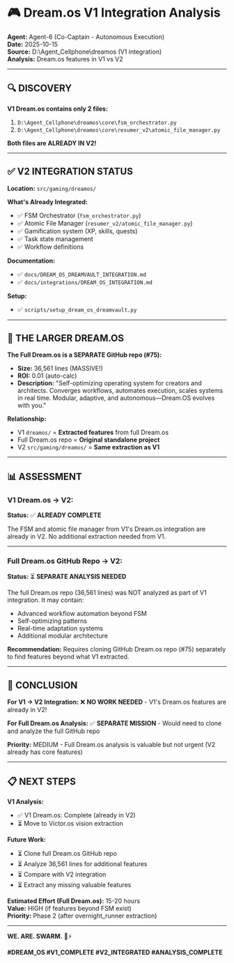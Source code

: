 # 🎮 Dream.os V1 Integration Analysis

**Agent:** Agent-6 (Co-Captain - Autonomous Execution)  
**Date:** 2025-10-15  
**Source:** D:\Agent_Cellphone\dreamos (V1 integration)  
**Analysis:** Dream.os features in V1 vs V2  

---

## 🔍 DISCOVERY

**V1 Dream.os contains only 2 files:**
1. `D:\Agent_Cellphone\dreamos\core\fsm_orchestrator.py`
2. `D:\Agent_Cellphone\dreamos\core\resumer_v2\atomic_file_manager.py`

**Both files are ALREADY IN V2!**

---

## ✅ V2 INTEGRATION STATUS

**Location:** `src/gaming/dreamos/`

**What's Already Integrated:**
- ✅ FSM Orchestrator (`fsm_orchestrator.py`)
- ✅ Atomic File Manager (`resumer_v2/atomic_file_manager.py`)
- ✅ Gamification system (XP, skills, quests)
- ✅ Task state management
- ✅ Workflow definitions

**Documentation:**
- ✅ `docs/DREAM_OS_DREAMVAULT_INTEGRATION.md`
- ✅ `docs/integrations/DREAM_OS_INTEGRATION.md`

**Setup:**
- ✅ `scripts/setup_dream_os_dreamvault.py`

---

## 🎯 THE LARGER DREAM.OS

**The Full Dream.os is a SEPARATE GitHub repo (#75):**
- **Size:** 36,561 lines (MASSIVE!)
- **ROI:** 0.01 (auto-calc)
- **Description:** "Self-optimizing operating system for creators and architects. Converges workflows, automates execution, scales systems in real time. Modular, adaptive, and autonomous—Dream.OS evolves with you."

**Relationship:**
- V1 `dreamos/` = **Extracted features** from full Dream.os
- Full Dream.os repo = **Original standalone project**
- V2 `src/gaming/dreamos/` = **Same extraction as V1**

---

## 📊 ASSESSMENT

### **V1 Dream.os → V2:**
**Status:** ✅ **ALREADY COMPLETE**

The FSM and atomic file manager from V1's Dream.os integration are already in V2. No additional extraction needed from V1.

---

### **Full Dream.os GitHub Repo → V2:**
**Status:** ⏳ **SEPARATE ANALYSIS NEEDED**

The full Dream.os repo (36,561 lines) was NOT analyzed as part of V1 integration. It may contain:
- Advanced workflow automation beyond FSM
- Self-optimizing patterns
- Real-time adaptation systems
- Additional modular architecture

**Recommendation:** 
Requires cloning GitHub Dream.os repo (#75) separately to find features beyond what V1 extracted.

---

## 🎯 CONCLUSION

**For V1 → V2 Integration:**
❌ **NO WORK NEEDED** - V1's Dream.os features are already in V2!

**For Full Dream.os Analysis:**
✅ **SEPARATE MISSION** - Would need to clone and analyze the full GitHub repo

**Priority:** MEDIUM - Full Dream.os analysis is valuable but not urgent (V2 already has core features)

---

## 📋 NEXT STEPS

**V1 Analysis:**
- ✅ V1 Dream.os: Complete (already in V2)
- ⏳ Move to Victor.os vision extraction

**Future Work:**
- ⏳ Clone full Dream.os GitHub repo
- ⏳ Analyze 36,561 lines for additional features
- ⏳ Compare with V2 integration
- ⏳ Extract any missing valuable features

**Estimated Effort (Full Dream.os):** 15-20 hours  
**Value:** HIGH (if features beyond FSM exist)  
**Priority:** Phase 2 (after overnight_runner extraction)

---

**WE. ARE. SWARM.** 🐝⚡

**#DREAM_OS #V1_COMPLETE #V2_INTEGRATED #ANALYSIS_COMPLETE**


